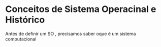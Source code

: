 # Conceitos de Sistema Operacinal e Histórico
 Antes de definir um SO , precisamos saber oque é um sistema computacional
 